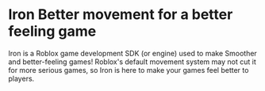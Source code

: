 # Iron Better movement for a better feeling game
Iron is a Roblox game development SDK (or engine) used to make Smoother and better-feeling games! Roblox's default movement system may not cut it for more serious games, so Iron is here to make your games feel better to players.
